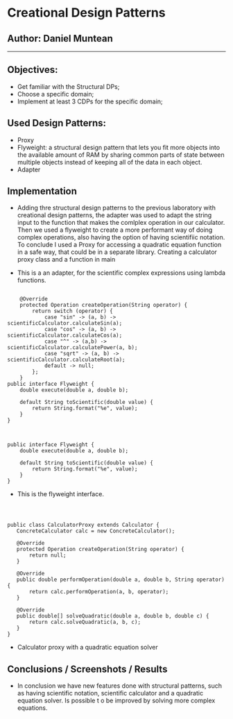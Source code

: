# Creational Design Patterns


## Author: Daniel Muntean

----

## Objectives:

* Get familiar with the Structural DPs;
* Choose a specific domain;
* Implement at least 3 CDPs for the specific domain;


## Used Design Patterns: 

* Proxy
* Flyweight: a structural design pattern that lets you fit more objects into the available amount of RAM by sharing common parts of state between multiple objects instead of keeping all of the data in each object.
* Adapter


## Implementation

* Adding thre structural design patterns to the previous laboratory with creational design patterns, the adapter was used to adapt the string input to the function that makes the comlplex operation in our calculator. Then we used a flyweight to create a more performant way of doing complex operations, also having the option of having scientifiic notation. To conclude I used a Proxy for accessing a quadratic equation function in a safe way, that could be in a separate library. Creating a calculator proxy class and a function in main 
  


* This is a an adapter, for the scientific complex expressions using lambda functions.

```

    @Override
    protected Operation createOperation(String operator) {
        return switch (operator) {
            case "sin" -> (a, b) -> scientificCalculator.calculateSin(a);
            case "cos" -> (a, b) -> scientificCalculator.calculateCos(a);
            case "^" -> (a,b) -> scientificCalculator.calculatePower(a, b);
            case "sqrt" -> (a, b) -> scientificCalculator.calculateRoot(a);
            default -> null;
        };
    }
public interface Flyweight {
    double execute(double a, double b);

    default String toScientific(double value) {
        return String.format("%e", value);
    }
}

```
```


public interface Flyweight {
    double execute(double a, double b);

    default String toScientific(double value) {
        return String.format("%e", value);
    }
}

```
* This is the flyweight interface.
 ```



public class CalculatorProxy extends Calculator {
    ConcreteCalculator calc = new ConcreteCalculator();

    @Override
    protected Operation createOperation(String operator) {
        return null;
    }

    @Override
    public double performOperation(double a, double b, String operator) {
        return calc.performOperation(a, b, operator);
    }

    @Override
    public double[] solveQuadratic(double a, double b, double c) {
        return calc.solveQuadratic(a, b, c);
    }
}

```
* Calculator proxy with a quadratic equation solver


## Conclusions / Screenshots / Results
* In conclusion we have new features done with structural patterns, such as having scientific notation, scientific calculator and a quadratic equation solver. Is possible t
o be improved by solving more complex equations.
